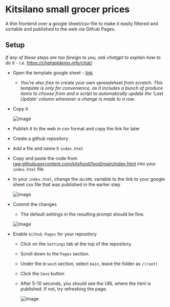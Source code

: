 # Kitsilano small grocer prices
A thin frontend over a google sheet/csv-file to make it easily filtered and sortable and published to the web via Github Pages. 

## Setup
*If any of these steps are too foreign to you, ask chatgpt to explain how to do it - i.e. https://chatgptdemo.info/chat/*

- Open the template google sheet - [link](https://docs.google.com/spreadsheets/d/1eVaW3fwBo1cY_s-lBoa5PlfhjAqHATqM7t9OSH1GZ-I/edit#gid=0)
  - *You're also free to create your own spreadsheet from scratch.  This template is only for convenience, as it includes a bunch of produce items to choose from and a script to automatically update the 'Last Update' column whenever a change is made to a row.*
- Copy it  

  ![image](https://github.com/kitsfood/food/assets/5546810/5cf078ca-0ace-4c7f-b53f-d7d2f9100ebb)

- Publish it to the web in csv format and copy the link for later

- Create a github repository
- Add a file and name it `index.html`
- Copy and paste the code from [raw.githubusercontent.com/kitsfood/food/main/index.html](https://raw.githubusercontent.com/kitsfood/food/main/index.html) into your `index.html` file
- In your `index.html`, change the `docURL` variable to the link to your google sheet csv file that was published in the earlier step
  
  ![image](https://github.com/kitsfood/food/assets/5546810/93a7a2a3-16b9-48d4-9170-519ca76bef80)  
  
- Commit the changes  
  - The default settings in the resulting prompt should be fine.  
  
  ![image](https://github.com/kitsfood/food/assets/5546810/8bb9c237-e01a-4b07-aa4a-e9d12bfcb066)
  
    
- Enable `Github Pages` for your repository  
  - Click on the `Settings` tab at the top of the repository.
  - Scroll down to the `Pages` section.
  - Under the `Branch` section, select `main`, leave the folder as `/(root)`
  - Click the `Save` button
  - After 5-10 seconds, you should see the URL where the html is published.  If not, try refreshing the page.  
    
    ![image](https://github.com/kitsfood/food/assets/5546810/98fff9c4-b6bd-41b8-9c00-51d45297a2c3)


